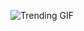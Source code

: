 
<!-- GIF_SECTION -->
![Trending GIF](https://media3.giphy.com/media/v1.Y2lkPThiYjIxNzcyeHZ5MHBreG4yeHhvem9sb3g4NWc2M2Ixa3Y3OXNxcGs2cWludmRnNSZlcD12MV9naWZzX3NlYXJjaCZjdD1n/J2F2sOPmoTjYy57spN/giphy.gif)
<!-- END_GIF_SECTION -->

